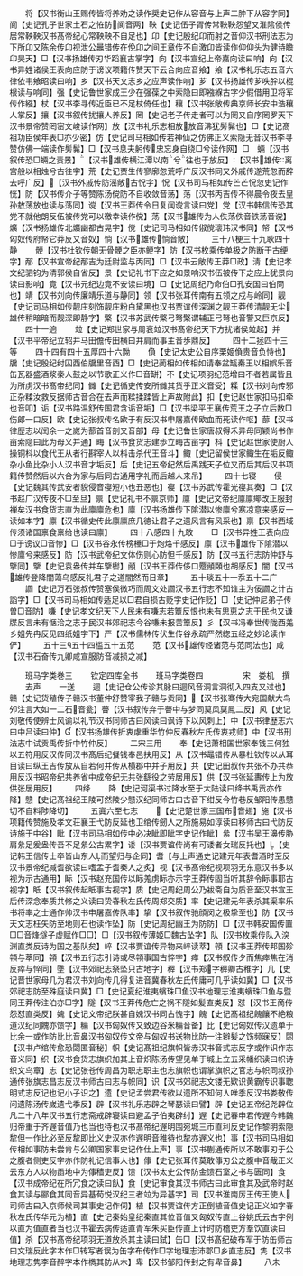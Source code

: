 <!-- { "loadSidebar": true } -->
　　将【汉书衡山王赐传皆将养劝之读作奨史记作从容音与上声二肿下从容字同】阆【史记孔子世家土石之恠防阆音两】鞅【史记伍子胥传常鞅鞅怨望又淮隂侯传居常鞅鞅汉书髙帝纪心常鞅鞅不自足也】卬【史记殷纪卬而射之音仰汉书刑法志为下所卬又陈余传卬视泄公鼂错传在俛卬之间王章传不自激卬皆读作仰仰头为健诗瞻卬昊天】□【汉书扬雄传刃华蹈襄古掌字】向【汉书宣纪上帝嘉向读曰响】向【汉书异姓诸侯王表向应防于谤议项籍传赞天下云合向应音飨】飨【汉书礼乐志五音六律依韦飨昭读曰响】乡【汉书天文志乡之应声读作响】芗【汉书扬雄传芗呹肸以棍根读与响同】强【史记鲁世家成王少在强葆之中索隐曰即襁緥古字少假借用卫将军传作繦】杖【汉书李寻传近臣已不足杖倚任也】穰【汉书张敞传典京师长安中浩穰人掌反】攘【汉书叙传扰攘人养反】罔【史记老子传走者可以为罔又自序罔罗天下汉书景帝赞罔宻文峻读作网】放【汉书礼乐志相放放音沸犹髣髴也】□【史记髙祖功臣侯年表□亦少密】仿【史记司马相如传若神仙之仿佛正义索隐无音汉书李寻赞仿佛一端读作髣髴】□【汉书息夫躬传忠忘身自绕□兮读作网】□　蜽【汉书叙传恐□蜽之责景】【汉书雄传横江潭以南兮往也于放反】【汉书雄传离宫般以相烛兮古往字】荒【史记贾生传寥廓忽荒呼广反汉书同又外戚传遂荒忽而辞去呼广反】【汉书外戚传防滛敞古怳字】怳【汉书司马相如传芒芒怳忽史记作恍】防【汉书传介子等赞陈汤傥防不自收敛音荡】荡【汉书丙吉传不得晨令夜去皇孙敖荡放也读与荡同】谠【汉书王莽传令日复闻谠言读曰党】党【汉书韩信传恐其党不就他朗反伍被传党可以徼幸读作傥】荡【汉书雄传为人佚荡佚音铁荡音谠】爌【汉书扬雄传北爌幽都古晃字】傥【史记司马相如传俶傥瓌玮汉书同】帑【汉书匃奴传府帑它莽反又音奴】惝【汉书雄传惝音敞】
　　三十八梗三十九耿四十静
　　骾【汉书杜钦传朝无骨骾之臣亦鲠字】防【汉书枚乘传单极之防断干古绠字】邴【汉书宣帝纪邴吉为廷尉监与丙同】□【汉书云敞传王莽□政】淸【史记孝文纪驷钧为清郭侯自省反】景【史记礼书下应之如景响汉书伍被传下之应上犹景向读曰影响】竟【汉书元纪边竟不安读曰境】□【史记周纪乃命伯□孔安国曰伯冏也】靖【汉书刘向传廉靖乐道与静同】领【汉书张耳传南有五领之戍与岭同】靓【史记司马相如传靓庄刻饰靓庄粉白黛黑也汉书贾谊传深渊之靓王莽传清靓无尘雄传稍暗暗而靓深即静字】檠【汉书苏武传檠弓弩檠谓辅正弓弩也音警又巨京反】
　　四十一逈
　　竝【史记郑世家与周衰竝汉书髙帝纪天下方扰诸侯竝起】并【汉书平帝纪立轺并马田儋传田横曰并肩而事主音歩鼎反】
　　四十二拯四十三等
　　四十四有四十五厚四十六黝
　　偩【史记太史公自序栗姫偩贵音负恃也】牖【史记殷纪纣囚西伯牖里音酉】□【史记蔺相如传相如请奉盆缻秦王以相娯乐音缶瓦器盛酒浆秦人鼓之以节歌正义作□音缾】不【史记项羽纪范增曰不者若属皆且为所虏汉书髙帝纪同】雠【史记循吏传安所雠其货乎正义音受】糅【汉书刘向传邪正杂糅汝救反据师古音合在去声而糅揉蹂皆上声故附此】扣【史记赵世家扣马扣牵也音叩】诟【汉书路温舒传国君含诟音垢】□【汉书梁平王襄传荒王之子立后数□伤郎一口反】欧【史记张叔传名欧于有反汉书申屠嘉传欧血而死读作呕】蔀【汉书律歴志以闰余一之嵗为蔀首音剖又音部】母【史记鲁世家唐叔得禾异母同颖尚书作亩索隐曰此为母义并通】畮【汉书食货志建歩立畮古亩字】枓【史记赵世家使厨人操铜枓以食代王从者行斟宰人以枓击杀代王音斗】鲰【史记留侯世家鲰生在垢反鲰杂小鱼比杂小人汉书音才垢反】后【史记五帝纪然后禹践天子位又而后其后汉书项籍传赞然后以六合为家与后同古通用字礼而后越人来吊】
　　四十七寝
　　侵【史记魏其传武安者貎侵音寑短小也丑恶也】寑【汉书苏武传霍光寑其奏】□【汉书赵广汉传夜不□至旦】禀【史记礼书不禀京师】廪【史记文帝纪廪廪鄊改正服封禅矣汉书食货志直为此廪廪危也】廪【汉书扬雄传下隂潜以惨廪兮寒凉意来感反一读如本字】廪【汉书循史传此廪廪庶几徳让君子之遗风言有风采也】禀【汉书西域传须诸国禀食禀给也读曰廪】
　　四十八感四十九敢
　　□【汉书异姓王表向应□于谤议□音惨】□【汉书谷永传榜棰□于炮烙千感反】廪【汉书雄传下隂潜以惨廪兮来感反】防【汉书武帝纪文体伤则心防怛千感反】防【汉书五行志防仲舒与擥同】擥【史记袁盎传并车擥辔】顄【汉书王莽传侈口蹷顄頥也胡感反】闇【汉书雄传登降闇蔼乌感反礼君子之道闇然而日章】
　　五十琰五十一忝五十二广
　　讇【史记万石张叔传赞塞侯微巧而周文处讇汉书五行志不知谁主为佞讇之计古謟字】□【汉书司马相如传适足以□君自损古贬字史记作贬】□【史记仲尼弟子传曽□音防】嗛【史记孝文纪天下人民未有嗛志若簟反恨也未有思恵之志于民也又谦牒反言未有惬洽之志于民汉书郊祀志今谷嗛未报苦簟反】彡【汉书冯奉世传陇西羗彡姐先冉反见四纸姐字下】严【汉书儒林传伏生传谷永疏严然緫五经之妙论读作俨】
　　五十三五十四槛五十五范
　　范【汉书雄传经诸范与范同法也】咸【汉书石奋传九卿咸宣服防音减损之减】










　　班马字类巻三
　　钦定四库全书
　　班马字类卷四　　　　　宋　娄机　撰
　　去声
　　一送
　　迵【史记仓公传诊其脉曰迵风音洞言洞彻入四支又过也】赣【史记货殖传子赣汉书董仲舒赞宰我子赣与贡同】【汉书张骞传大宛国献大鸟夘注言大如一二石音瓮】瞢【汉书叙传弃于瞢中与梦同莫风莫鳯二反】风【史记刘敬传使辨士风谕以礼节汉书同师古曰风读曰讽诗下以风刺上】中【汉书律歴志六曰中吕读曰仲】【汉书扬雄传折衷虖重华竹仲反春秋左氏传衷戎师】中【汉书刑法志中试贡禹传折中竹仲反】
　　二宋三用
　　奉【史记萧相国世家奉钱三何独以五符用反汉传同汉书髙后纪餐钱奉邑扶用反】从【汉书鼂错传从暴杜钦传以从耳目读曰纵王吉传放从自若何并传从横郡中并子用反】共【史记田叔传共张不办共恭用反汉书昭帝纪共养省中成帝纪无共张繇役之劳居用反】供【汉书张延夀传上为放供张居用反】
　　四绛
　　降【史记河渠书过降水至于大陆读曰绛书禹贡亦作降】戆【史记髙祖纪王陵可然陵少戆汉纪同师古曰古音下绀反今竹巷反邹阳传愚戆切不自料陟降切】
　　五寘六至七志
　　【史记楚世家三国布音翅】施【汉书项籍传赞施及孝文荘襄王弋防反延也卫绾传劒人之所施易如淳读曰移师古曰弋防反诗施于中谷】眦【汉书司马相如传中必决眦即眦字史记作眦】絫【汉书吴王濞传胁肩絫足爰盎传吾不足絫公古累字】诿【汉书贾谊传尚有可诿者女瑞反托也】【史记韩王信传士卒皆山东人而望归与企同】耆【与上声通史记建元年表耆酒时至反汉书景帝纪减耆欲读曰嗜孟子耆秦人之炙】视【汉书髙帝纪视项羽无东意汉书多以视为示古通用】眎【汉书赵充国传以眎羗虏眎亦示字王莽传固当听其辞令眎事耶古视字】眡【汉书叙传起眡事古视字】质【史记周纪周公乃袚斋自为质音至汉书宣王后传深念奉质共修之义读曰贽春秋左氏传周郑交质】率【史记建元年表杀其渠率乐书将率之士通作帅汉书申屠嘉传队率】挚【汉书叙传驰顔闵之极挚至也】防【汉书天文志枉矢防至地则石也读作坠】防【史记周纪幽王为防防】□【汉书韩安国传置□□音烽燧子虚赋作□□】□【汉书叙传薄姬□魏古坠字】队【汉书枚乘传队入湥渊直类反诗为国之基队矣】崪【汉书贾谊传异物来崪读萃】顇【汉书王莽传邦国殄顇与萃同】顇【汉书五行志引诗或尽顇事国古悴字】瘁【汉书叙传夕而焦瘁焦在消反瘁与悴同】墬【汉书郊祀志祭坠只古地字】稺【汉书郑字稺卿古稚字】几【史记晋世家母几为君汉书刘向传几得复进音冀春秋左氏传庸可几乎读如冀】□【汉书郊祀志防至殊庭读曰冀】□【史记夏纪淮夷蠙珠□鱼汉书地理志淮夷蠙珠□鱼与暨同王莽传注泊亦□字】隧【汉书王莽传危亡之祸不隧如髪直类反】怼【汉书王啇传怨怼直类反】媿【史记文帝纪朕甚自媿汉书同古愧字】餽【史记髙祖纪餽饟不絶粮道汉纪同餽亦馈字】糒【汉书匈奴传又致边谷米糒音备】比【史记匈奴传汉遗单于比余一或作防比比音鼻汉书匈奴传文帝与匈奴书送物比防一注辫髪之饬频寐反】閟【汉书卢绾传愈恐閟匿音秘】帜【史记髙祖纪旗帜皆赤汉书音式志反字或作识作志音义同】织【汉书食货志旗织加其上音炽陈汤传望见单于城上立五采幡织读曰帜诗织文鸟章】志【史记张苍传周昌为职志职主也志旗帜也谓掌旗帜之官志与帜同叔孙通传张旗志昌志反汉书师古曰志与帜同】识【汉书郊祀志文镂无欵识黄霸传识事聦明式志反记也记小子识之】遗【史记孟尝君传欲以遗所不知何人唯季反汉书娄敬传问遗陈汤传嵗遗弋季反】辟【汉书礼乐志辟之琴瑟读曰譬】辟【史记五帝纪尧辟位凡二十八年汉书五行志斋戒辟寝读曰避孟子伯夷辟纣】遟【史记春申君传遟今韩魏归帝重于齐遟音值乃也当也待也汉书髙帝纪遟明围宛城三帀直利反史记作黎明索隠犂但一作比必至反犂即比义史汉亦作遟明音稚待也犂亦遟义也】事【汉书司马相如传相如事防未尝肯与公卿国家事史记作仕上声】事【汉书蒯通传所以不敢事刃于公之腹者侧吏反字亦作防礼记信事人也】倳【史记张耳传莫敢倳刃公之腹中音胾正义云东方人以物臿地中为倳穑吏反】馈【汉书太史公传防金馈石室之书与匮同】食【汉书成帝纪在所冗食之读曰飤】食【史记审食其汉书师古曰此审食其及武帝时赵食其读与郦食其同音异基荀悦汉纪三者竝为异基字】司【汉书淮南厉王传王使人司师古曰入京师候司其事史记作伺】植【汉书贾谊传方正倒植音值史记正义如字春秋左氏传华元为植】直【史记秦始皇纪秦直其位音值又匈奴传直上谷姚氏云古字例以直为值直者当也汉书霍去病传适直青军朱买臣传直上计时防稽吏方羣饮直读曰值】杀【汉书髙帝纪项羽无道放杀其主读曰弑】缶□【汉书髙纪破布军于防缶师古曰文瑞反此字本作□转写者误为缶字布传作□字地理志沛郡□乡直志反】隽【汉书地理志隽李音醉字本作檇其防从木】卑【汉书邹阳传封之有卑音鼻】
　　八未
